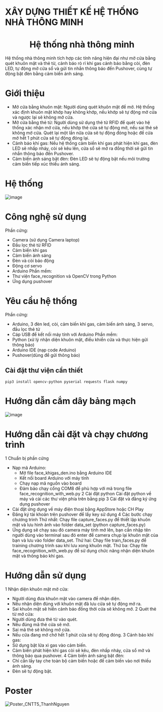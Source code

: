 ﻿# XÂY DỰNG THIẾT KẾ HỆ THỐNG NHÀ THÔNG MINH
 <div style="text-align: center;">

# Hệ thống nhà thông minh

</div>

Hệ thống nhà thông minh tích hợp các tính năng hiện đại như mở cửa bằng quét khuôn mặt và thẻ từ, cảnh báo rò rỉ khí gas cảnh báo bằng còi, đèn LED, tự động mở cửa sổ và gửi tin nhắn thông báo đến Pushover, cùng tự động bật đèn bằng cảm biến ánh sáng.
# Giới thiệu
- Mở cửa bằng khuôn mặt: Người dùng quét khuôn mặt để mở. Hệ thống xác định khuôn mặt khớp hay không khớp, nếu khớp sẽ tự động mở cửa và ngược lại sẽ không mở cửa.
- Mở cửa bằng thẻ từ: Người dùng sử dụng thẻ từ RFID để quét vào hệ thống xác nhận mở cửa, nếu khớp thẻ cửa sẽ tự động mở, nếu sai thẻ sẽ không mở cửa. Quét lại một lần nữa cửa sẽ tự động đóng hoặc để cửa mở hết 1 phút cửa sẽ tự động đóng lại. 
- Cảnh báo khí gas: Nếu hệ thống cảm biến khí gas phát hiện khí gas, đèn LED sẽ nhấp nháy, còi sẽ kêu lên, cửa sổ sẽ mở ra đồng thời sẽ gửi tin nhắn thông báo đến Pushover.
- Cảm biến ánh sáng bật đèn: Đèn LED sẽ tự động bật nếu môi trường cảm biến tiếp xúc thiếu ánh sáng.
# Hệ thống
![image](https://github.com/user-attachments/assets/04d9da18-c132-4642-96b0-d643cd312b08)
# Công nghệ sử dụng
Phần cứng:
- Camera (sử dụng Camera laptop)
- Đầu lọc thẻ từ RFID
- Cảm biến khí gas
- Cảm biến ánh sáng
- Đèn và còi báo động
- Động cơ servo
- Arduino
Phần mềm:
- Thư viện face_recognition và OpenCV trong Python
- Ứng dụng pushover
# Yêu cầu hệ thống
Phần cứng:
- Arduino, 3 đèn led, còi, cảm biến khí gas, cảm biến ánh sáng, 3 servo, đầu lọc thẻ từ
- Cáp USB để kết nối máy tính với Arduino
Phần mềm:
- Python (xử lý nhận diện khuôn mặt, điều khiển cửa và thực hiện gửi thông báo)
- Arduino IDE (nạp code Arduino)
- Pushover(dùng để gửi thông báo) 
## Cài đặt thư viện cần thiết
```pip3 install opencv-python pyserial requests flask numpy```
# Hướng dẫn cắm dây bảng mạch
![image](https://github.com/user-attachments/assets/9b38467c-faf5-454c-b03c-c991f0fdf566)
# Hướng dẫn cài đặt và chạy chương trình
1 Chuẩn bị phần cứng
- Nạp mã Arduino:
  + Mở file face_khigas_den.ino bằng Arduino IDE
  + Kết nối board Arduino với máy tính
  + Chạy nạp mã nguồn vào board
  + Đảm bảo chạy cổng COM8 để phù hợp với mã trong file face_recognition_with_web.py
2 Cài đặt python
Cài đặt python về máy và cài các thư viện phía trên bằng pip
3 Cài đặt và đăng ký ứng dụng pushover
- Cài đặt ứng dụng về máy điện thoại bằng AppStore hoặc CH Play
- Đăng ký tài khoản trên pushover để lấy key sử dụng
4 Các bước chạy chương trình
Thứ nhất: Chạy file capture_faces.py để thiết lập khuôn mặt và lưu hình ảnh vào folder data_set (python capture_faces.py)
- Ứng dụng sẽ chạy sau đó camera máy tính mở lên, bạn cần nhập tên người dùng vào terminal sau đó enter để camera chụp lại khuôn mặt của bạn và lưu vào folder data_set.
Thứ hai: Chạy file train_faces.py để training chương trình sau khi lưu xong khuôn mặt.
Thứ ba: Chạy file face_recognition_with_web.py để sử dụng chức năng nhận diện khuôn mặt và thông báo khí gas.
# Hướng dẫn sử dụng 
1 Nhận diện khuôn mặt mở cửa: 
- Người dùng đưa khuôn mặt vào camera để nhận diện.
- Nếu nhận diện đúng với khuôn mặt đã lưu cửa sẽ tự động mở ra.
- Sai khuôn mặt sẽ hiển cảnh báo đồng thời cửa sẽ không mở.
2 Quét thẻ từ mở cửa:
- Người dùng đưa thẻ từ vào quét.
- Nếu đúng mã thẻ cửa sẽ mở.
- Sai mã thẻ sẽ không mở cửa.
- Nếu cửa đang mở chờ hết 1 phút cửa sẽ tự động đóng.
3 Cảnh báo khí gas:
- Sử dụng bật lửa xì gas vào cảm biến.
- Cảm biến phát hiện khí gas còi sẽ kêu, đèn nhấp nháy, cửa sổ mở và thông báo qua pushover.
4 Cảm biến ánh sáng bật đèn:
- Chỉ cần lấy tay che toàn bộ cảm biến hoặc để cảm biến vào nơi thiếu ánh sáng.
- Đèn sẽ tự động bật.
# Poster
![Poster_CNTT5_ThanhNguyen](https://github.com/user-attachments/assets/88c03204-924c-4363-b59b-c254b1a99b39)


